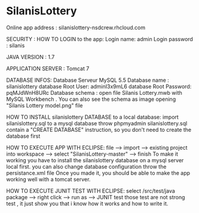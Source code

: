 # SilanisLottery

Online app address : 
silanislottery-nsdcrew.rhcloud.com

SECURITY : 
HOW TO LOGIN to the app:
Login name: admin
Login password : silanis

JAVA VERSION : 1.7

APPLICATION SERVER :
Tomcat 7

DATABASE INFOS:
Database Serveur MySQL 5.5
Database name : silanislottery
database Root User: adminI3x9mL6
database Root Password: pqMJdWnH8URc
Database schema : open file Silanis Lottery.mwb with MySQL Workbench . 
You can also see the schema as image opening "Silanis Lottery model.png" file

HOW TO INSTALL silanislottery DATABASE to a local database:
import silanislottery.sql to a mysql database throw phpmyadmin
silanislottery.sql contain a "CREATE DATABASE" instruction, so you don't need to create the database first

HOW TO EXECUTE APP WITH ECLIPSE:
file --> import --> existing project into workspace --> select "SilanisLottery-master" --> finish
To make it working you have to install the silanislottery database on a mysql server local first.
you can also change database configuration throw the persistance.xml file
Once you made it, you should be able to make the app working well with a tomcat server.

HOW TO EXECUTE JUNIT TEST WITH ECLIPSE:
select /src/test/java package --> right click --> run as --> JUNIT test
those test are not strong test , it just show you that i know how it works and how to write it.
